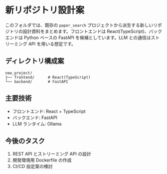 # 新リポジトリ設計案

このフォルダでは、既存の `paper_search` プロジェクトから派生する新しいリポジトリの設計資料をまとめます。フロントエンドは React(TypeScript)、バックエンドは Python ベースの FastAPI を候補としています。LLM との通信はストリーミング API を用いる想定です。

## ディレクトリ構成案
```
new_project/
├── frontend/      # React(TypeScript)
└── backend/       # FastAPI
```

## 主要技術
- フロントエンド: React + TypeScript
- バックエンド: FastAPI
- LLM ランタイム: Ollama

## 今後のタスク
1. REST API とストリーミング API の設計
2. 開発環境用 Dockerfile の作成
3. CI/CD 設定案の検討
